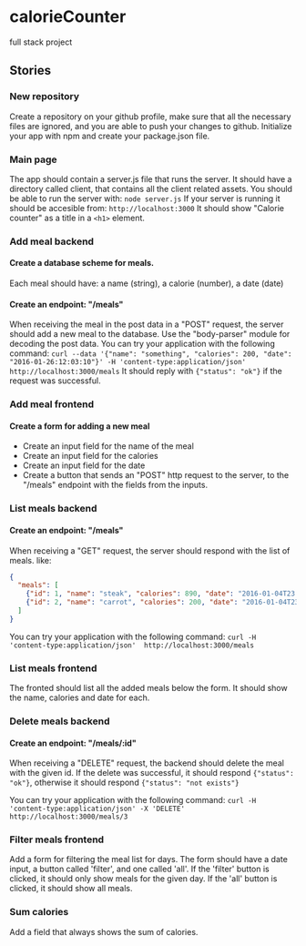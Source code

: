 # calorieCounter
full stack project



## Stories

### New repository
Create a repository on your github profile, make sure that all the necessary
files are ignored, and you are able to push your changes to github.
Initialize your app with npm and create your package.json file.

### Main page
The app should contain a server.js file that runs the server.
It should have a directory called client, that contains all the client related assets.
You should be able to run the server with: `node server.js`
If your server is running it should be accesible from: `http://localhost:3000`
It should show "Calorie counter" as a title in a `<h1>` element.

### Add meal backend
#### Create a database scheme for meals.
Each meal should have:
a name (string),
a calorie (number),
a date (date)
#### Create an endpoint: "/meals"
When receiving the meal in the post data in a "POST" request, the server should add a new meal to the database.
Use the "body-parser" module for decoding the post data.
You can try your application with the following command:
`curl --data '{"name": "something", "calories": 200, "date": "2016-01-26:12:03:10"}' -H 'content-type:application/json'  http://localhost:3000/meals`
It should reply with `{"status": "ok"}` if the request was successful.


### Add meal frontend
#### Create a form for adding a new meal
- Create an input field for the name of the meal
- Create an input field for the calories
- Create an input field for the date
- Create a button that sends an "POST" http request to the server, to the
"/meals" endpoint with the fields from the inputs.

### List meals backend
#### Create an endpoint: "/meals"
When receiving a "GET" request, the server should respond with the list of meals.
like:
```json
{
  "meals": [
    {"id": 1, "name": "steak", "calories": 890, "date": "2016-01-04T23:00:00.000Z"},
    {"id": 2, "name": "carrot", "calories": 200, "date": "2016-01-04T23:00:00.000Z"}
  ]
}
```
You can try your application with the following command:
`curl -H 'content-type:application/json'  http://localhost:3000/meals`

### List meals frontend
The fronted should list all the added meals below the form.
It should show the name, calories and date for each.

### Delete meals backend
#### Create an endpoint: "/meals/:id"
When receiving a "DELETE" request, the backend should delete the meal with the given id.
If the delete was successful, it should respond `{"status": "ok"}`, otherwise it should respond
`{"status": "not exists"}`

You can try your application with the following command:
`curl -H 'content-type:application/json' -X 'DELETE' http://localhost:3000/meals/3`

### Filter meals frontend
Add a form for filtering the meal list for days. The form should have a date input, a button called 'filter', and one called 'all'.
If the 'filter' button is clicked, it should only show meals for the given day.
If the 'all' button is clicked, it should show all meals.

### Sum calories
Add a field that always shows the sum of calories.

